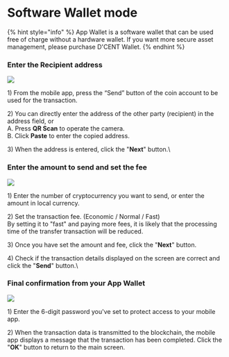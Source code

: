 # Software Wallet mode

{% hint style="info" %}
App Wallet is a software wallet that can be used free of charge without a hardware wallet. If you want more secure asset management, please purchase D'CENT Wallet.
{% endhint %}

### Enter the Recipient address

![](../../.gitbook/assets/mode\_appwallet\_send\_01\_en.png)

1\) From the mobile app, press the “Send” button of the coin account to be used for the transaction.

2\) You can directly enter the address of the other party (recipient) in the address field, or \
&#x20;    A. Press **QR Scan** to operate the camera. \
&#x20;    B. Click **Paste** to enter the copied address.

3\) When the address is entered, click the "**Next**" button.\


### Enter the amount to send and set the fee

![](../../.gitbook/assets/mode\_appwallet\_send\_02\_en.png)

1\) Enter the number of cryptocurrency you want to send, or enter the amount in local currency.

2\) Set the transaction fee. (Economic / Normal / Fast) \
By setting it to "fast" and paying more fees, it is likely that the processing time of the transfer transaction will be reduced.

3\) Once you have set the amount and fee, click the "**Next**" button.

4\) Check if the transaction details displayed on the screen are correct and click the "**Send**" button.\


### Final confirmation from your App Wallet

![](../../.gitbook/assets/mode\_appwallet\_send\_03\_en.png)

1\) Enter the 6-digit password you've set to protect access to your mobile app.&#x20;

2\) When the transaction data is transmitted to the blockchain, the mobile app displays a message that the transaction has been completed. Click the "**OK**" button to return to the main screen.
